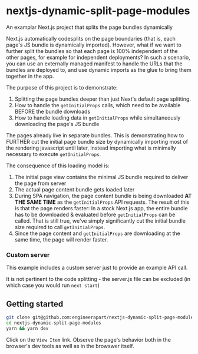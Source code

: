 # nextjs-dynamic-split-page-modules
An examplar Next.js project that splits the page bundles dynamically

Next.js automatically codesplits on the page boundaries (that is, each page's JS bundle is 
dynamically imported). However, what if we want to further split the bundles so that each page is 100%
independent of the other pages, for example for independent deployments? In such a scenario,
you can use an externally managed manifest to handle the URLs that the bundles are deployed to,
and use dynamic imports as the glue to bring them together in the app.

The purpose of this project is to demonstrate:

1. Splitting the page bundles deeper than just Next's default page splitting.
2. How to handle the `getInitialProps` calls, which need to be available BEFORE the bundle downloads
3. How to handle loading data in `getInitialProps` while simultaneously downloading the page's JS bundle

The pages already live in separate bundles. This is demonstrating how to FURTHER cut the initial page bundle
size by dynamically importing most of the rendering javascript until later, instead importing what is
minimally necessary to execute `getInitialProps`.

The consequence of this loading model is:
1. The initial page view contains the minimal JS bundle required to deliver the page from server
2. The actual page content bundle gets loaded later
3. During SPA navigation, the page content bundle is being downloaded **AT THE SAME TIME** as the `getInitialProps` API requests. The result of this is that the page renders faster: In a stock Next.js app, the entire bundle has to be downloaded & evaluated before `getInitialProps` can be called. That is still true, we've simply significantly cut the initial bundle size required to call `getInitialProps`.
4. Since the page content and `getInitialProps` are downloading at the same time, the page will render faster.

### Custom server
This example includes a custom server just to provide an example API call.

It is not pertinent to the code splitting - the server.js file can be excluded (in which case you would run `next start`)

## Getting started
``` bash
git clone git@github.com:engineerapart/nextjs-dynamic-split-page-modules.git
cd nextjs-dynamic-split-page-modules
yarn && yarn dev
```

Click on the `View Item` link. Observe the page's behavior both in the browser's dev tools as well as in the browswer itself.
